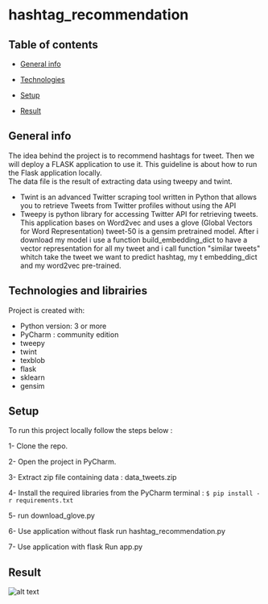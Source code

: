 # hashtag_recommendation
## Table of contents
* [General info](#general-info)

* [Technologies](#Technologies)

* [Setup](#setup)

* [Result](#Result)

## General info
The idea behind the project is to recommend hashtags for tweet. 
Then we will deploy a FLASK application to use it. 
This guideline is about how to run the Flask application locally.  
The data file is the result of extracting data using tweepy and twint.
  * Twint is an advanced Twitter scraping tool written in Python that allows you to retrieve Tweets from Twitter profiles without using the API
  * Tweepy is python library for accessing Twitter API for retrieving tweets.
This application bases on Word2vec and uses a glove (Global Vectors for Word Representation) tweet-50 is a gensim pretrained model. After i download my model i use a function build_embedding_dict  to have a vector representation for all my tweet and i call function "similar tweets" whitch take the tweet we want to predict hashtag, my t embedding_dict and my word2vec pre-trained.

## Technologies and librairies

Project is created with:
* Python version: 3 or more
* PyCharm : community edition
* tweepy
* twint
* texblob
* flask
* sklearn
* gensim

## Setup 

To run this project locally follow the steps below : 

1- Clone the repo.

2- Open the project in PyCharm.

3- Extract zip file containing data : data_tweets.zip

4- Install the required libraries from the PyCharm terminal : ``` $ pip install -r requirements.txt ```

5- run download_glove.py

6- Use application without flask run hashtag_recommendation.py

7- Use application with flask Run app.py

## Result 

![alt text](https://user-images.githubusercontent.com/77112759/105642880-cb0d2200-5e8c-11eb-92ec-a609707da3f6.png)

